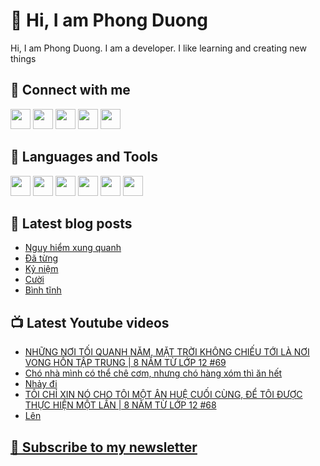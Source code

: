 # 👋 Hi, I am Phong Duong

Hi, I am Phong Duong. I am a developer. I like learning and creating new things

## 🔗 Connect with me
[<img height="32" width="32" src="https://cdn.jsdelivr.net/npm/simple-icons@v3/icons/youtube.svg" />](https://www.youtube.com/channel/UCXykqt3V2-9bYXKWZRcH0rA)
[<img height="32" width="32" src="https://cdn.jsdelivr.net/npm/simple-icons@v3/icons/instagram.svg" />](https://www.instagram.com/phongduonglh)
[<img height="32" width="32" src="https://cdn.jsdelivr.net/npm/simple-icons@v3/icons/twitter.svg" />](https://twitter.com/phongduonglh)
[<img height="32" width="32" src="https://cdn.jsdelivr.net/npm/simple-icons@v3/icons/facebook.svg" />](https://www.facebook.com/phongduonglh)
[<img height="32" width="32" src="https://cdn.jsdelivr.net/npm/simple-icons@v3/icons/linkedin.svg" />](https://www.linkedin.com/in/phongduonglh)

## 🧰 Languages and Tools

[<img height="32" width="32" src="https://cdn.jsdelivr.net/npm/simple-icons@v3/icons/javascript.svg" />](javascript)
[<img height="32" width="32" src="https://cdn.jsdelivr.net/npm/simple-icons@v3/icons/html5.svg" />](html5)
[<img height="32" width="32" src="https://cdn.jsdelivr.net/npm/simple-icons@v3/icons/css3.svg" />](css3)
[<img height="32" width="32" src="https://cdn.jsdelivr.net/npm/simple-icons@v3/icons/node-dot-js.svg" />](nodejs)
[<img height="32" width="32" src="https://cdn.jsdelivr.net/npm/simple-icons@v3/icons/react.svg" />](react)
[<img height="32" width="32" src="https://cdn.jsdelivr.net/npm/simple-icons@v3/icons/vue-dot-js.svg" />](vue)

## 📝 Latest blog posts

<!-- BLOG-POST-LIST:START -->
- [Nguy hiểm xung quanh](https://phongduong.dev/blog/2021/07/nguy-hiem-xung-quanh/)
- [Đã từng](https://phongduong.dev/blog/2021/07/da-tung/)
- [Kỷ niệm](https://phongduong.dev/blog/2021/07/ky-niem/)
- [Cười](https://phongduong.dev/blog/2021/07/cuoi/)
- [Bình tĩnh](https://phongduong.dev/blog/2021/07/binh-tinh/)
<!-- BLOG-POST-LIST:END -->

## 📺 Latest Youtube videos

<!-- YOUTUBE-VIDEO-LIST:START -->
- [NHỮNG NƠI TỐI QUANH NĂM, MẶT TRỜI KHÔNG CHIẾU TỚI LÀ NƠI VONG HỒN TẬP TRUNG | 8 NĂM TỪ LỚP 12 #69](https://www.youtube.com/watch?v=tmNGqARAnAk)
- [Chó nhà mình có thể chê cơm, nhưng chó hàng xóm thì ăn hết](https://www.youtube.com/watch?v=60WQbku8S5E)
- [Nhảy đi](https://www.youtube.com/watch?v=Xr2IqjoGB-Y)
- [TÔI CHỈ XIN NÓ CHO TÔI MỘT ÂN HUỆ CUỐI CÙNG, ĐỂ TÔI ĐƯỢC THỰC HIỆN MỘT LẦN | 8 NĂM TỪ LỚP 12 #68](https://www.youtube.com/watch?v=kbK_Bf45c_g)
- [Lên](https://www.youtube.com/watch?v=_xgUccWsvmg)
<!-- YOUTUBE-VIDEO-LIST:END -->

## [💌 Subscribe to my newsletter](https://koogio.substack.com/)
